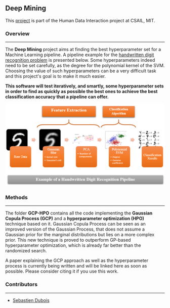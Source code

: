 ## Deep Mining ##

This [project](http://hdi-project.github.io/DeepMining/) is part of the Human Data Interaction project at CSAIL, MIT.


### Overview ###
---------------
The **Deep Mining** project aims at finding the best hyperparameter set for a Machine Learning pipeline. A pipeline example for the [handwritten digit recognition problem](http://yann.lecun.com/exdb/mnist/) is presented below. Some hyperparameters indeed need to be set carefully, as the degree for the polynomial kernel of the SVM. Choosing the value of such hyperparameters can be a very difficult task and this project's goal is to make it much easier.

**This software will test iteratively, and smartly, some hyperparameter sets in order to find as quickly as possible the best ones to achieve the best classification accuracy that a pipeline can offer.**

![Fig2](gcp_hpo/fig/DeepMining_workflow.png?raw=true)


### Methods ###
---------------
The folder **GCP-HPO** contains all the code implementing the **Gaussian Copula Process (GCP)** and a **hyperparameter optimization (HPO)** technique based on it. Gaussian Copula Process can be seen as an improved version of the Gaussian Process, that does not assume a Gaussian prior for the marginal distributions but lies on a more complex prior. This new technique is proved to outperform GP-based hyperparameter optimization, which is already far better than the randomized search.

A paper explaining the GCP approach as well as the hyperparameter process is currently being written and will be linked here as soon as possible. Please consider citing it if you use this work.  


### Contributors ###
-----
- [Sebastien Dubois](http://bit.do/sdubois)
